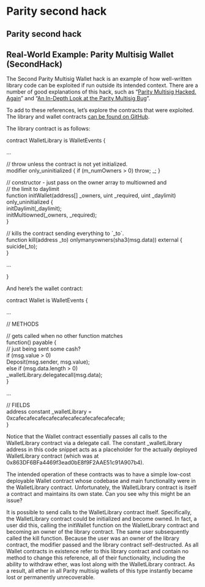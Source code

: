 # Parity second hack

## Parity second hack

## Real-World Example: Parity Multisig Wallet \(SecondHack\)

The Second Parity Multisig Wallet hack is an example of how well-written library code can be exploited if run outside its intended context. There are a number of good explanations of this hack, such as “[Parity Multisig Hacked. Again](https://medium.com/chain-cloud-company-blog/parity-multisig-hack-again-b46771eaa838)” and “[An In-Depth Look at the Parity Multisig Bug](http://hackingdistributed.com/2017/07/22/deep-dive-parity-bug/)”.

To add to these references, let’s explore the contracts that were exploited. The library and wallet contracts [can be found on GitHub](https://github.com/paritytech/parity-ethereum/blob/b640df8fbb964da7538eef268dffc125b081a82f/js/src/contracts/snippets/enhanced-wallet.sol).

The library contract is as follows:

contract WalletLibrary is WalletEvents {

  ...

  // throw unless the contract is not yet initialized.  
  modifier only\_uninitialized { if \(m\_numOwners &gt; 0\) throw; \_; }

  // constructor - just pass on the owner array to multiowned and  
  // the limit to daylimit  
  function initWallet\(address\[\] \_owners, uint \_required, uint \_daylimit\)  
      only\_uninitialized {  
    initDaylimit\(\_daylimit\);  
    initMultiowned\(\_owners, \_required\);  
  }

  // kills the contract sending everything to \`\_to\`.  
  function kill\(address \_to\) onlymanyowners\(sha3\(msg.data\)\) external {  
    suicide\(\_to\);  
  }

  ...

}

And here’s the wallet contract:

contract Wallet is WalletEvents {

  ...

  // METHODS

  // gets called when no other function matches  
  function\(\) payable {  
    // just being sent some cash?  
    if \(msg.value &gt; 0\)  
      Deposit\(msg.sender, msg.value\);  
    else if \(msg.data.length &gt; 0\)  
      \_walletLibrary.delegatecall\(msg.data\);  
  }

  ...

  // FIELDS  
  address constant \_walletLibrary =  
    0xcafecafecafecafecafecafecafecafecafecafe;  
}

Notice that the Wallet contract essentially passes all calls to the WalletLibrary contract via a delegate call. The constant \_walletLibrary address in this code snippet acts as a placeholder for the actually deployed WalletLibrary contract \(which was at 0x863DF6BFa4469f3ead0bE8f9F2AAE51c91A907b4\).

The intended operation of these contracts was to have a simple low-cost deployable Wallet contract whose codebase and main functionality were in the WalletLibrary contract. Unfortunately, the WalletLibrary contract is itself a contract and maintains its own state. Can you see why this might be an issue?

It is possible to send calls to the WalletLibrary contract itself. Specifically, the WalletLibrary contract could be initialized and become owned. In fact, a user did this, calling the initWallet function on the WalletLibrary contract and becoming an owner of the library contract. The same user subsequently called the kill function. Because the user was an owner of the library contract, the modifier passed and the library contract self-destructed. As all Wallet contracts in existence refer to this library contract and contain no method to change this reference, all of their functionality, including the ability to withdraw ether, was lost along with the WalletLibrary contract. As a result, all ether in all Parity multisig wallets of this type instantly became lost or permanently unrecoverable.

